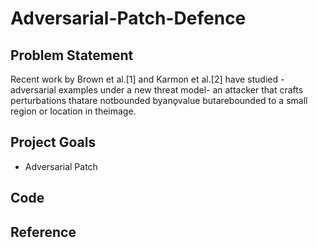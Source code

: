 # Adversarial-Patch-Defence
## Problem Statement
Recent work by Brown et al.[1] and Karmon et al.[2] have studied - adversarial examples under a new threat model- an attacker that crafts perturbations thatare notbounded byanǫvalue butarebounded to a small region or location in theimage.


## Project Goals
- Adversarial Patch 

## Code

## Reference
